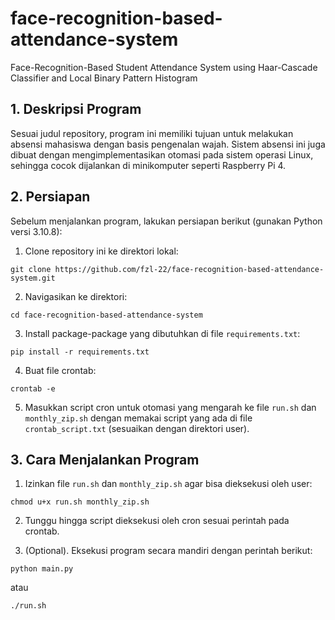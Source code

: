 # face-recognition-based-attendance-system
Face-Recognition-Based Student Attendance System using Haar-Cascade Classifier and Local Binary Pattern Histogram

## 1. Deskripsi Program
Sesuai judul repository, program ini memiliki tujuan untuk melakukan absensi mahasiswa dengan basis pengenalan wajah. Sistem absensi ini juga dibuat dengan mengimplementasikan otomasi pada sistem operasi Linux, sehingga cocok dijalankan di minikomputer seperti Raspberry Pi 4.

## 2. Persiapan
Sebelum menjalankan program, lakukan persiapan berikut (gunakan Python versi 3.10.8):

1. Clone repository ini ke direktori lokal:
`````
git clone https://github.com/fzl-22/face-recognition-based-attendance-system.git
`````

2. Navigasikan ke direktori:
`````
cd face-recognition-based-attendance-system
`````

3. Install package-package yang dibutuhkan di file `requirements.txt`:
`````
pip install -r requirements.txt
`````

4. Buat file crontab:
`````
crontab -e
`````

5. Masukkan script cron untuk otomasi yang mengarah ke file `run.sh` dan `monthly_zip.sh` dengan memakai script yang ada di file `crontab_script.txt` (sesuaikan dengan direktori user).

## 3. Cara Menjalankan Program

1. Izinkan file `run.sh` dan `monthly_zip.sh` agar bisa dieksekusi oleh user:
`````
chmod u+x run.sh monthly_zip.sh
`````
2. Tunggu hingga script dieksekusi oleh cron sesuai perintah pada crontab.

3. (Optional). Eksekusi program secara mandiri dengan perintah berikut:
`````
python main.py
`````
atau
`````
./run.sh
`````
